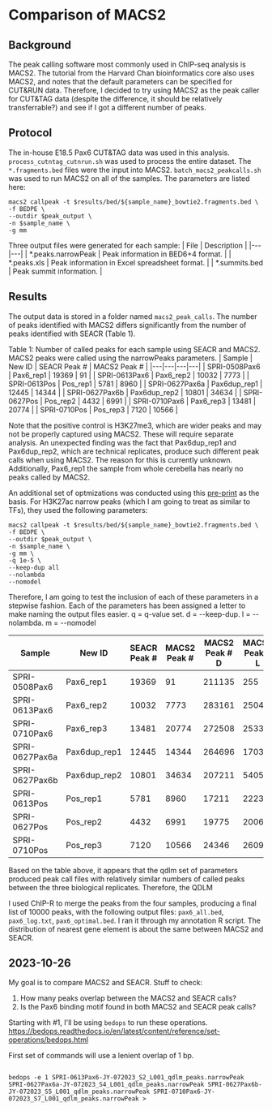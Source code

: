 # Comparison of MACS2 
## Background
The peak calling software most commonly used in ChIP-seq analysis is MACS2. The tutorial from the Harvard Chan bioinformatics core also uses MACS2, and notes that the default parameters can be specified for CUT&RUN data. Therefore, I decided to try using MACS2 as the peak caller for CUT&TAG data (despite the difference, it should be relatively transferrable?) and see if I got a different number of peaks. 

## Protocol
The in-house E18.5 Pax6 CUT&TAG data was used in this analysis. `process_cutntag_cutnrun.sh` was used to process the entire dataset. The `*.fragments.bed` files were the input into MACS2. `batch_macs2_peakcalls.sh` was used to run MACS2 on all of the samples. The parameters are listed here: 

```
macs2 callpeak -t $results/bed/${sample_name}_bowtie2.fragments.bed \
-f BEDPE \
--outdir $peak_output \
-n $sample_name \
-g mm
```

Three output files were generated for each sample: 
| File | Description |
|---|---|
| *.peaks.narrowPeak | Peak information in BED6+4 format. |
| *.peaks.xls | Peak information in Excel spreadsheet format. |
| *.summits.bed | Peak summit information. |

## Results
The output data is stored in a folder named `macs2_peak_calls`. 
The number of peaks identified with MACS2 differs significantly from the number of peaks identified with SEACR (Table 1).

Table 1: Number of called peaks for each sample using SEACR and MACS2. MACS2 peaks were called using the narrowPeaks parameters.
| Sample | New ID | SEACR Peak # | MACS2 Peak # |
|---|---|---|---|
| SPRI-0508Pax6 | Pax6_rep1 | 19369 | 91 |
| SPRI-0613Pax6 | Pax6_rep2 | 10032 | 7773 |
| SPRI-0613Pos | Pos_rep1 | 5781 | 8960 |
| SPRI-0627Pax6a | Pax6dup_rep1 | 12445 | 14344 |
| SPRI-0627Pax6b | Pax6dup_rep2 | 10801 | 34634 |
| SPRI-0627Pos | Pos_rep2 | 4432 | 6991 |
| SPRI-0710Pax6 | Pax6_rep3 | 13481 | 20774 |
| SPRI-0710Pos | Pos_rep3 | 7120 | 10566 |

Note that the positive control is H3K27me3, which are wider peaks and may not be properly captured using MACS2. These will require separate analysis.
An unexpected finding was the fact that Pax6dup_rep1 and Pax6dup_rep2, which are technical replicates, produce such different peak calls when using MACS2. The reason for this is currently unknown. 
Additionally, Pax6_rep1 the sample from whole cerebella has nearly no peaks called by MACS2.

An additional set of optmizations was conducted using this [pre-print](https://www.biorxiv.org/content/10.1101/2022.03.30.486382v1.full) as the basis. For H3K27ac narrow peaks (which I am going to treat as similar to TFs), they used the following parameters: 

```
macs2 callpeak -t $results/bed/${sample_name}_bowtie2.fragments.bed \
-f BEDPE \
--outdir $peak_output \
-n $sample_name \
-g mm \
-q 1e-5 \
--keep-dup all 
--nolambda
--nomodel
```

Therefore, I am going to test the inclusion of each of these parameters in a stepwise fashion. Each of the parameters has been assigned a letter to make naming the output files easier. q = q-value set. d = --keep-dup. l = --nolambda. m = --nomodel

| Sample | New ID | SEACR Peak # | MACS2 Peak # | MACS2 Peak # D | MACS2 Peak # L | MACS2 Peak # M | MACS2 Peak # DLM | MACS2 Peak # QLM | MACS2 Peak # QDLM |
|---|---|---|---|---|---|---|---|---|---|
| SPRI-0508Pax6 | Pax6_rep1 | 19369 | 91 | 211135 | 255 | 91 | 211948 | 142 | 11282 |
| SPRI-0613Pax6 | Pax6_rep2 | 10032 | 7773 | 283161 | 25042 | 7773 | 308884 | 3213 | 49163 |
| SPRI-0710Pax6 | Pax6_rep3 | 13481 | 20774 | 272508 | 25338 | 20774 | 296092 | 11591 | 67406 |
| SPRI-0627Pax6a | Pax6dup_rep1 | 12445 | 14344 | 264696 | 17039 | 14344 | 277238 | 7171 | 58222 |
| SPRI-0627Pax6b | Pax6dup_rep2 | 10801 | 34634 | 207211 | 54059 | 34634 | 224920 | 12956 | 54649 |
| SPRI-0613Pos | Pos_rep1 | 5781 | 8960 | 17211 | 22236 | 8690 | 31951 | 15519 | 9818 |
| SPRI-0627Pos | Pos_rep2 | 4432 | 6991 | 19775 | 20065 | 6991 | 38594 | 9533 | 16204 |
| SPRI-0710Pos | Pos_rep3 | 7120 | 10566 | 24346 | 26099 | 10566 | 48916 | 12096 | 20413 |

Based on the table above, it appears that the qdlm set of parameters produced peak call files with relatively similar numbers of called peaks between the three biological replicates. Therefore, the QDLM 

I used ChIP-R to merge the peaks from the four samples, producing a final list of 10000 peaks, with the following output files: `pax6_all.bed`, `pax6_log.txt`, `pax6_optimal.bed`. 
I ran it through my annotation R script. The distribution of nearest gene element is about the same between MACS2 and SEACR. 

## 2023-10-26
My goal is to compare MACS2 and SEACR. Stuff to check: 
1. How many peaks overlap between the MACS2 and SEACR calls?
2. Is the Pax6 binding motif found in both MACS2 and SEACR peak calls?

Starting with #1, I'll be using `bedops` to run these operations. https://bedops.readthedocs.io/en/latest/content/reference/set-operations/bedops.html

First set of commands will use a lenient overlap of 1 bp.
```

bedops -e 1 SPRI-0613Pax6-JY-072023_S2_L001_qdlm_peaks.narrowPeak SPRI-0627Pax6a-JY-072023_S4_L001_qdlm_peaks.narrowPeak SPRI-0627Pax6b-JY-072023_S5_L001_qdlm_peaks.narrowPeak SPRI-0710Pax6-JY-072023_S7_L001_qdlm_peaks.narrowPeak > 

```
